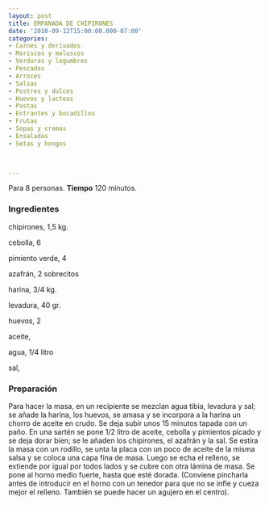 ```yaml
---
layout: post
title: EMPANADA DE CHIPIRONES
date: '2010-09-12T15:00:00.000-07:00'
categories:
- Carnes y derivados
- Mariscos y moluscos
- Verduras y legumbres
- Pescados
- Arroces
- Salsas
- Postres y dulces
- Huevos y lacteos
- Pastas
- Entrantes y bocadillos
- Frutas
- Sopas y cremas
- Ensaladas
- Setas y hongos
 


---
```


Para 8 personas.
<b>Tiempo</b> 120 minutos.

<h3>Ingredientes</h3>

chipirones, 1,5 kg.

cebolla, 6

pimiento verde, 4

azafrán, 2 sobrecitos

harina, 3/4 kg.

levadura, 40 gr.

huevos, 2

aceite,

agua, 1/4 litro

sal,

<h3>Preparación</h3>

Para hacer la masa, en un recipiente se mezclan agua tibia, levadura y sal; se añade la harina, los huevos, se amasa y se incorpora a la harina un chorro de aceite en crudo. Se deja subir unos 15 minutos tapada con un paño. En una sartén se pone 1/2 litro de aceite, cebolla y pimientos picado y se deja dorar bien; se le añaden los chipirones, el azafrán y la sal. Se estira la masa con un rodillo, se unta la placa con un poco de aceite de la misma salsa y se coloca una capa fina de masa. Luego se echa el relleno, se extiende por igual por todos lados y se cubre con otra lámina de masa. Se pone al horno medio fuerte, hasta que esté dorada. (Conviene pincharla antes de introducir en el horno con un tenedor para que no se infle y cueza mejor el relleno. También se puede hacer un agujero en el centro).

